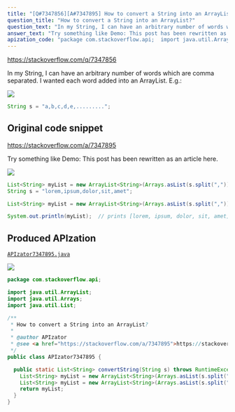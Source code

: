 ```yaml
---
title: "[Q#7347856][A#7347895] How to convert a String into an ArrayList?"
question_title: "How to convert a String into an ArrayList?"
question_text: "In my String, I can have an arbitrary number of words which are comma separated. I wanted each word added into an ArrayList. E.g.:"
answer_text: "Try something like Demo: This post has been rewritten as an article here."
apization_code: "package com.stackoverflow.api;  import java.util.ArrayList; import java.util.Arrays; import java.util.List;  /**  * How to convert a String into an ArrayList?  *  * @author APIzator  * @see <a href=\"https://stackoverflow.com/a/7347895\">https://stackoverflow.com/a/7347895</a>  */ public class APIzator7347895 {    public static List<String> convertString(String s) throws RuntimeException {     List<String> myList = new ArrayList<String>(Arrays.asList(s.split(\",\")));     List<String> myList = new ArrayList<String>(Arrays.asList(s.split(\",\")));     return myList;   } }"
---
```


https://stackoverflow.com/q/7347856

In my String, I can have an arbitrary number of words which are comma separated. I wanted each word added into an ArrayList. E.g.:


<div class="code-logo"><img src="/stackoverflow.png" /></div>

```java
String s = "a,b,c,d,e,.........";
```


## Original code snippet

https://stackoverflow.com/a/7347895

Try something like
Demo:
This post has been rewritten as an article here.

<div class="code-logo"><img src="/stackoverflow.png" /></div>

```java
List<String> myList = new ArrayList<String>(Arrays.asList(s.split(",")));
String s = "lorem,ipsum,dolor,sit,amet";

List<String> myList = new ArrayList<String>(Arrays.asList(s.split(",")));

System.out.println(myList);  // prints [lorem, ipsum, dolor, sit, amet]
```

## Produced APIzation

[`APIzator7347895.java`](https://github.com/pasqualesalza/apization-temp-data/raw/master/search/APIzator7347895.java)

<div class="code-logo"><img src="/apizator.png" /></div>

```java
package com.stackoverflow.api;

import java.util.ArrayList;
import java.util.Arrays;
import java.util.List;

/**
 * How to convert a String into an ArrayList?
 *
 * @author APIzator
 * @see <a href="https://stackoverflow.com/a/7347895">https://stackoverflow.com/a/7347895</a>
 */
public class APIzator7347895 {

  public static List<String> convertString(String s) throws RuntimeException {
    List<String> myList = new ArrayList<String>(Arrays.asList(s.split(",")));
    List<String> myList = new ArrayList<String>(Arrays.asList(s.split(",")));
    return myList;
  }
}

```
